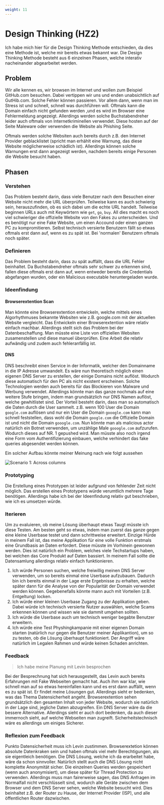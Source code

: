 ```yaml
---
weight: 11
---
```


# Design Thinking (HZ2)

Ich habe mich hier für die Design Thinking Methode entschieden, da dies eine Methode ist, welche mir bereits etwas bekannt war. Die Design Thinking Methode besteht aus 6 einzelnen Phasen, welche interativ nacheinander abgearbeitet werden.

## Problem
Wir alle kennen es, wir browsen im Internet und wollen zum Beispiel GitHub.com besuchen. Dabei vertippen wir uns und enden unabsichtlich auf GutHib.com. Solche Fehler können passieren. Vor allem dann, wenn man im Stress ist und schnell, schnell was durchführen will. Oftmals kann die Domain einfach nicht gefunden werden ,und es wird im Browser eine Fehlermeldung angezeigt. Allerdings werden solche Buchstabendreher leider auch oftmals von Internetkriminellen verwendet. Diese hosten auf der Seite Maleware oder verwenden die Website als Phishing Seite. 

Oftmals werden solche Websiten auch bereits durch z.B. den Internet Provider geblacklistet (spricht man erhählt eine Warnung, das diese Website möglicherweise schädlich ist). Allerdings können solche Warnungen erst dann angezeigt werden, nachdem bereits einige Personen die Website besucht haben. 


## Phasen

### Verstehen
Das Problem besteht darin, dass viele Benutzer nach dem Besuchen einer Website nicht mehr die URL überprüfen. Teilweise kann es auch schwierig sein, herauszufinden, ob es sich dabei um die echte URL handelt. Teilweise beginnen URLs auch mit Keywörtern wie `get`, `go`, `buy`. All dies macht es noch viel schwieriger die offizielle Website von den Fakes zu unterscheiden. Und es benötigt nur eine Fake Website, um einen Accound oder einen ganzen PC zu kompromitieren. Selbst technisch versierte Benutzern fällt so etwas oftmals erst dann auf, wenn es zu spät ist. Bei 'normalen' Benutzern oftmals noch später. 




### Definieren
Das Problem besteht darin, dass zu spät auffällt, dass die URL Fehler beinhaltet. Da Buchstabendreher oftmals sehr schwer zu erkennen sind, fallen diese oftmals erst dann auf, wenn entweder bereits die Credentials abgefangen wurden, oder ein Malicious executable heruntergeladen wurde. 


### Ideenfindung

#### Browserextention Scan
Man könnte eine Browserextention entwickeln, welche mittels eines Algorhythmuses bekannte Websiten wie z.B. google.com mit der aktuellen Website vergleicht. Das Entwickeln einer Browserextention wäre relativ einfach machbar. Allerdings stellt sich das Problem bei der Datenbeschaffung. Man müsste eine Liste von offiziellen Websiten zusamenstellen und diese manuel überprüfen. Eine Arbeit die relativ aufwändig und zudem auch fehleranfällig ist.

#### DNS 
DNS beschreibt einen Service in der Informatik, welcher den Domainname in die IP Adresse umwandelt. Es wäre nun theoretisch möglich einen eigenen DNS Server zu erstellen, der einige Domains nicht auflöst. Wodurch diese automatisch für den PC als nicht existent erscheinen. Solche Technologien werden auch bereits für das Blockieren von Malware und Werbung verwendet. Allerdings könnte man das ganze nochmals auf eine weitere Stufe bringen, indem man grundsätzlich nur DNS Namen auflöst, welche gewhitlistet sind. Der Vorteil besteht darin, dass man so automatisch die Daten durch die User sammelt. z.B. wenn 100 User die Domain `google.com` auflösen und nur ein User die Domain `gooogle.com` kann man schnell feststellen, dass wohl die Domain `google.com` die Offizielle Domain ist und nicht die Domain `gooogle.com`. Nun könnte man als malicious actor natürlich ein Botnet verwenden, um unzählige Male `gooogle.com`  aufzurufen. Wodurch dieses auf NR. 1 gepushed wird. Man müsste also noch irgend eine Form vom Authentifizierung einbauen, welche verhindert das fake queries abgesendet werden können. 

Ein solcher Aufbau könnte meiner Meinung nach wie folgt aussehen

![Scenario 1: Across columns](/image/dns.png)

### Prototyping

Die Erstellung eines Prototypen ist leider aufgrund von fehlender Zeit nicht möglich. Das erstellen eines Prototypens würde verumtlich mehrere Tage benötigen. Allerdings habe ich bei der Ideenfindung relativ gut beschrieben, wie ich es umsetzen würde.


### Iterieren

Um zu evaluieren, ob meine Lösung überhaupt etwas Taugt müsste ich diese Testen. Am besten geht so etwas, indem man zuerst das ganze gegen eine kleine Userbase testet und dann schrittweise erweitert. Einzige Hürde in meinem Fall ist, das meine Applikation für eine volle Funktion erstmals eine Grundbasis an Daten erfordert. Diese müsste im Vorhinein gewonnen werden. Dies ist natürlich ein Problem, welches viele Techstartups haben, bei welchen das Core Produkt auf Daten bassiert. In meinem Fall sollte die Datensamlung allerdings relativ einfach funktionieren.

1. Ich würde Personen suchen, welche freiwillig meinen DNS Server verwenden, um so bereits einmal eine Userbase aufzubauen. Dadurch bin ich bereits einmal in der Lage erste Ergebnisse zu erhalten, welche später dann für die Analyse von der Popularität der Domain verwendet werden können. Gegebenefalls könnte mann auch mit Vorteilen (z.B. Entgeltung) locken.
2. Ich würde einer kleinen Userbase Zugang zu der Applikation geben. Dabei würde ich technisch versierte Nutzer auswählen, welche Scams erkennen können und wissen wie sie dammit umgehen sollten.
3. Ich würde die Userbase auch um technisch weniger begabte Benutzer erweitern.
4. Ich würde eine Test Physhingkampanie mit einer eigenen Domain starten (natürlich nur gegen die Benutzer meiner Applikantion), um so zu testen, ob die Lösung überhaupt funktioniert. Der Angriff wäre natürlich im Legalen Rahmen und würde keinen Schaden anrichten.



### Feedback

> Ich habe meine Planung mit Levin besprochen

Bei der Besprechnung hat sich herausgestellt, das Levin auch bereits Erfahrungen mit Fake Webseiten gemacht hat. Auch ihm war klar, wie schnell man auf so etwas hereinfallen kann und es erst dann auffällt, wenn es zu spät ist. 
Er findet meine Lösungen gut. Allerdings sieht er bedenken, was das Thema Datensicherheit angeht. Browserextention sehen grundsätzlich den gesamten Inhalt von jeder Website, wodurch sie natürlich in der Lage sind, jegliche Daten abzugreifen. 
Ein DNS Server wäre da die bessere Alternative. Allerdings sieht er auch dort bedenken, da auch dieser immernoch sieht, auf welche Webseiten man zugreift. Sicherheitstechnisch wäre es allerdings um einiges Sicherer.

### Reflexion zum Feedback

Punkto Datensicherheit muss ich Levin zustimmen. Browserextetion können absolute Datenkraken sein und haben oftmals viel mehr Berechtigungen, als sie eigentleich benötigen. Die DNS Lösung, welche ich da erarbeitet habe, wäre da schon sinnvoller. 
Natürlich stellt auch die DNS Lösung nicht komplette Anonymität sicher. Die einzelnen Queries werden gespeichert (wenn auch anonymisiert), um diese später für Thread Protection zu verwenden. Allerdings muss man fairerweise sagen, das DNS Anfragen im Normalfall nicht verschlüsselt sind, wodurch alle Geräte zwischen dem Browser und dem DNS Server sehen, welche Website besucht wird. Dies beinhaltet z.B. der Router zu Hause, der Internet Provider (ISP), und alle öffentlichen Router dazwischen.
